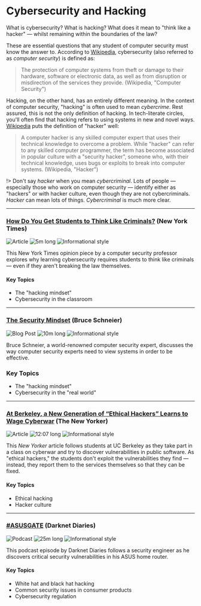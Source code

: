 # Cybersecurity and Hacking

What is cybersecurity? What is hacking? What does it mean to "think like a hacker" — whilst remaining within the boundaries of the law?

These are essential questions that any student of computer security must know the answer to. According to [Wikipedia](https://en.wikipedia.org/wiki/Computer_security), cybersecurity (also referred to as _computer security_) is defined as:

> The protection of computer systems from theft or damage to their hardware, software or electronic data, as well as from disruption or misdirection of the services they provide. (Wikipedia, "Computer Security")

Hacking, on the other hand, has an entirely different meaning. In the context of computer security, "hacking" is often used to mean _cybercrime_. Rest assured, this is not the only definition of hacking. In tech-literate circles, you'll often find that hacking refers to using systems in new and novel ways. [Wikipedia](https://en.wikipedia.org/wiki/Hacker) puts the definition of "hacker" well:

> A computer hacker is any skilled computer expert that uses their technical knowledge to overcome a problem. While "hacker" can refer to any skilled computer programmer, the term has become associated in popular culture with a "security hacker", someone who, with their technical knowledge, uses bugs or exploits to break into computer systems. (Wikipedia, "Hacker")

!> Don't say _hacker_ when you mean _cybercriminal_. Lots of people — especially those who work on computer security — identify either as "hackers" or with hacker culture, even though they are not cybercriminals. _Hacker_ can mean lots of things. _Cybercriminal_ is much more clear.

---

### [How Do You Get Students to Think Like Criminals?](https://www.nytimes.com/2018/11/14/opinion/cybersecurity-education-skills.html) (New York Times)

![Article](https://img.shields.io/badge/Type-Article-success.svg)
![5m long](https://img.shields.io/badge/Duration-5m-yellow.svg)
![Informational style](https://img.shields.io/badge/Style-Informational-informational.svg)

This New York Times opinion piece by a computer security professor explores why learning cybersecurity requires students to think like criminals — even if they aren't breaking the law themselves.

#### Key Topics

* The "hacking mindset"
* Cybersecurity in the classroom

---

### [The Security Mindset](https://www.schneier.com/blog/archives/2008/03/the_security_mi_1.html) (Bruce Schneier)

![Blog Post](https://img.shields.io/badge/Type-Blog-success.svg)
![10m long](https://img.shields.io/badge/Duration-5m-yellow.svg)
![Informational style](https://img.shields.io/badge/Style-Informational-informational.svg)

Bruce Schneier, a world-renowned computer security expert, discusses the way computer security experts need to view systems in order to be effective.

### Key Topics

* The "hacking mindset"
* Cybersecurity in the "real world"

---

### [At Berkeley, a New Generation of “Ethical Hackers” Learns to Wage Cyberwar](https://www.newyorker.com/tech/annals-of-technology/at-berkeley-a-new-generation-of-ethical-hackers-learns-to-wage-cyberwar) (The New Yorker)

![Article](https://img.shields.io/badge/Type-Article-success.svg)
![12:07 long](https://img.shields.io/badge/Duration-5m-yellow.svg)
![Informational style](https://img.shields.io/badge/Style-Informational-informational.svg)

This _New Yorker_ article follows students at UC Berkeley as they take part in a class on cyberwar and try to discover vulnerabilities in public software. As "ethical hackers," the students don't exploit the vulnerabilities they find — instead, they report them to the services themselves so that they can be fixed.

#### Key Topics

* Ethical hacking
* Hacker culture

---

### [#ASUSGATE](https://darknetdiaries.com/episode/5/) (Darknet Diaries)

![Podcast](https://img.shields.io/badge/Type-Podcast-success.svg)
![25m long](https://img.shields.io/badge/Duration-25m-yellow.svg)
![Informational style](https://img.shields.io/badge/Style-Informational-informational.svg)

This podcast episode by Darknet Diaries follows a security engineer as he discovers critical security vulnerabilities in his ASUS home router.

#### Key Topics

* White hat and black hat hacking
* Common security issues in consumer products
* Cybersecurity regulation

